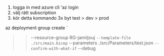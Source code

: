 1. logga in med azure cli 'az login
2. välj rätt subscription
3. kör detta kommando 3x byt test > dev > prod


az deployment group create `
>> --resource-group RG-jamiljouj `
>> --template-file ./src/main.bicep `
>> --parameters ./src/Parameters/test.json `
>> --confirm-with-what-if `
>> --debug
